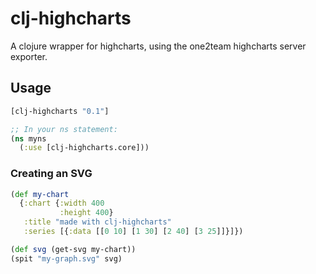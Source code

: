 # clj-highcharts

A clojure wrapper for highcharts, using the one2team highcharts server exporter.

## Usage

```clojure
[clj-highcharts "0.1"]

;; In your ns statement:
(ns myns
  (:use [clj-highcharts.core]))
```

### Creating an SVG
```clojure
(def my-chart
  {:chart {:width 400
           :height 400}
   :title "made with clj-highcharts"
   :series [{:data [[0 10] [1 30] [2 40] [3 25]]}]})

(def svg (get-svg my-chart))
(spit "my-graph.svg" svg)
```
